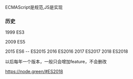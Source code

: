 ECMAScript是规范,JS是实现

### 历史 

1999 ES3

2009 ES5

2015 ES6  -- ES2015
2016 ES2016
2017 ES2017
2018 ES2018  

以后每年一个版本，一般只会增加feature，不会删改

https://node.green/#ES2018





